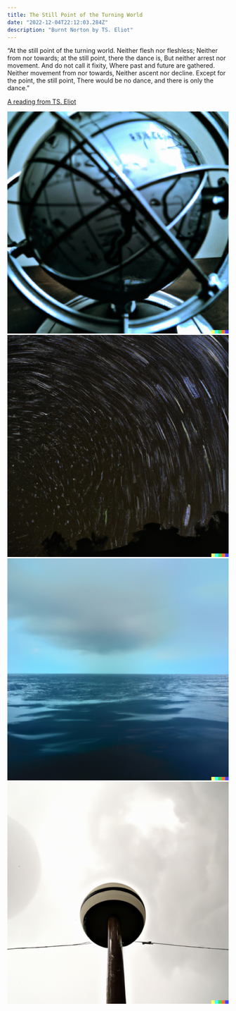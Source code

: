 ```yaml
---
title: The Still Point of the Turning World
date: "2022-12-04T22:12:03.284Z"
description: "Burnt Norton by TS. Eliot"
---
```


“At the still point of the turning world. Neither flesh nor fleshless;
Neither from nor towards; at the still point, there the dance is,
But neither arrest nor movement. And do not call it fixity,
Where past and future are gathered. Neither movement from nor towards,
Neither ascent nor decline. Except for the point, the still point,
There would be no dance, and there is only the dance.”

[A reading from TS. Eliot](https://soundcloud.com/brainpicker/t-s-eliot-reads-burnt-norton-1935)

![Stillness 40 62 30](./DALLE-20221204-104630-The-Still-Point-of-the-Turning-World.png)
![Stillness 40 62 32](./DALLE-20221204-104632-The-Still-Point-of-the-Turning-World.png)
![Stillness 40 62 36](./DALLE-20221204-104636-The-Still-Point-of-the-Turning-World.png)
![Stillness 40 62 39](./DALLE-20221204-104639-The-Still-Point-of-the-Turning-World.png)
